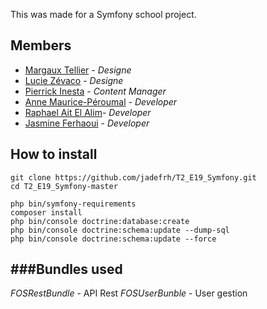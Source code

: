 This was made for a Symfony school project.

Members
--------------
* [Margaux Tellier][14] - *Designe*
* [Lucie Zévaco][15] - *Designe*
* [Pierrick Inesta][16] - *Content Manager*
* [Anne Maurice-Péroumal][17] - *Developer*
* [Raphael Ait El Alim][18]- *Developer*
* [Jasmine Ferhaoui][19] - *Developer*

How to install
--------------

```
git clone https://github.com/jadefrh/T2_E19_Symfony.git
cd T2_E19_Symfony-master

php bin/symfony-requirements
composer install
php bin/console doctrine:database:create
php bin/console doctrine:schema:update --dump-sql
php bin/console doctrine:schema:update --force
``` 
###Bundles used
--------------

*FOSRestBundle* - API Rest
*FOSUserBunble* - User gestion

[14]: https://github.com/margauxtell
[15]: https://github.com/luciezevaco
[16]: https://github.com/inespie
[17]: https://github.com/annemp
[18]: https://github.com/raphaelaitelalim
[19]: https://github.com/jadefrh
